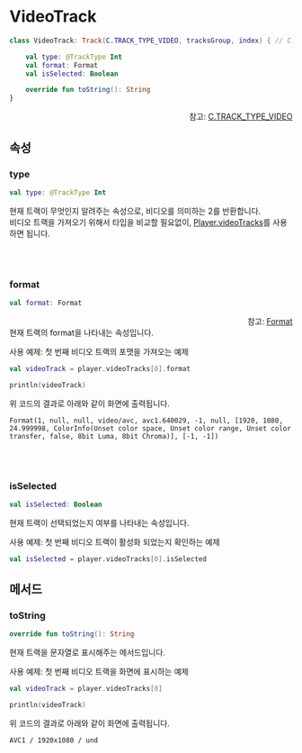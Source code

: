 # VideoTrack

```kotlin
class VideoTrack: Track(C.TRACK_TYPE_VIDEO, tracksGroup, index) { // C.TRACK_TYPE_VIDEO = 2

    val type: @TrackType Int
    val format: Format
    val isSelected: Boolean

    override fun toString(): String
}
```
<div align="right">
참고: <a href="https://developer.android.com/reference/androidx/media3/common/C#TRACK_TYPE_VIDEO()">C.TRACK_TYPE_VIDEO</a>
</div>

## 속성

### type
```kotlin
val type: @TrackType Int
```
현재 트랙이 무엇인지 알려주는 속성으로, 비디오를 의미하는 2를 반환합니다.<br>
비디오 트랙을 가져오기 위해서 타입을 비교할 필요없이, [Player.videoTracks](../../interface/player/home.md#videotracks)를 사용하면 됩니다.


<br><br>
### format
```kotlin
val format: Format
```
<div align="right">
참고: <a href="https://developer.android.com/reference/androidx/media3/common/Format">Format</a>
</div>
현재 트랙의 format을 나타내는 속성입니다.

사용 예제: 첫 번째 비디오 트랙의 포맷을 가져오는 예제
```kotlin
val videoTrack = player.videoTracks[0].format

println(videoTrack)
```
위 코드의 결과로 아래와 같이 화면에 출력됩니다.
```log
Format(1, null, null, video/avc, avc1.640029, -1, null, [1920, 1080, 24.999998, ColorInfo(Unset color space, Unset color range, Unset color transfer, false, 8bit Luma, 8bit Chroma)], [-1, -1])
```

<br><br>
### isSelected
```kotlin
val isSelected: Boolean
```
현재 트랙이 선택되었는지 여부를 나타내는 속성입니다.

사용 예제: 첫 번째 비디오 트랙이 활성화 되었는지 확인하는 예제
```kotlin
val isSelected = player.videoTracks[0].isSelected
```

## 메서드

### toString
```kotlin
override fun toString(): String
```
현재 트랙을 문자열로 표시해주는 메서드입니다.

사용 예제: 첫 번째 비디오 트랙을 화면에 표시하는 예제
```kotlin
val videoTrack = player.videoTracks[0]

println(videoTrack)
```
위 코드의 결과로 아래와 같이 화면에 출력됩니다.
```log
AVC1 / 1920x1080 / und
```